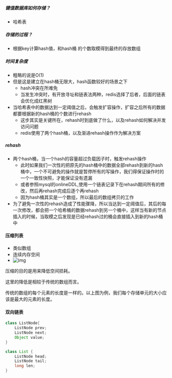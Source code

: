 ##### 键值数据库如何存储？

- 哈希表



##### 存储的过程？

- 根据key计算hash值，和hash桶 的个数取模得到最终的存放数组



##### 时间复杂度

- 粗略的说是O(1)
- 但是这是建立在hash桶无限大，hash函数较好的场景之下
  - hash冲突在所难免
  - 当发生冲突时，有开放寻址和链表法两种，redis选择了后者，后面的链表会优化成红黑树
- 当哈希表中的数据达到一定阈值之后，会触发扩容操作，扩容之后所有的数据都要根据新的hash桶的个数进行rehash
  - 这步其实是关键所在，rehash时到底做了什么，以及rehash如何解决并发访问问题
  - redis使用了两个hash桶，以及渐进rehash操作作为解决方案





##### rehash

- 两个hash桶，当一个hash的容量超过负载因子时，触发rehash操作
  - 此时如果我们一次性的把原先的hash桶中的数据全部rehash到新的hash桶中，一个不可避免的操作就是暂停所有的写操作，我们得保证操作时的一个一致性快照，才能保证没有遗漏
  - 或者参照mysql的onlineDDL,使用一个链表记录下在rehash期间所有的修改，然后再rehash完成后逐个再rehash
  - 因为hash桶其实是一个数组，所以最后的数组拷贝的工作
- 为了避免一次性的rehash造成了性能骤降，所以当达到一定阈值后，其后的每一次修改，都会把一个哈希桶的数据rehash到另一个桶中，这样当有新的节点插入的时候，当取模之后发现是已经rehash过的桶会直接插入到新的hash桶中











#### 压缩列表

- 类似数组
- 连续内存空间
- ![img](https://static001.geekbang.org/resource/image/49/b5/49fd8d46eb94f463ace98717f11c2cb5.jpg)

压缩的目的是用来降低空间损耗。

这里的降低是相较于传统的数组而言。

传统的数组的每个元素的长度是一样的。以上图为例，我们每个存储单元的大小应该是最大的元素的长度。



#### 双向链表

```java
class ListNode{
    ListNode prev;
    ListNode next;
    Object value;
}

class List {
    ListNode head;
    ListNode tail;
    long len;
}
```







